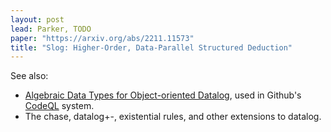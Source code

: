 ```yaml
---
layout: post
lead: Parker, TODO
paper: "https://arxiv.org/abs/2211.11573"
title: "Slog: Higher-Order, Data-Parallel Structured Deduction"
---
```


See also:
- [Algebraic Data Types for Object-oriented Datalog](https://codeql.github.com/publications/algebraic-data-types.pdf), used in Github's [CodeQL](https://codeql.github.com/) system.
- The chase, datalog+-, existential rules, and other extensions to datalog.
